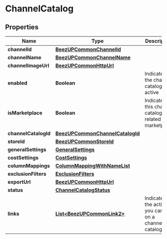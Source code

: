 
# ChannelCatalog

## Properties
Name | Type | Description | Notes
------------ | ------------- | ------------- | -------------
**channelId** | [**BeezUPCommonChannelId**](BeezUPCommonChannelId.md) |  | 
**channelName** | [**BeezUPCommonChannelName**](BeezUPCommonChannelName.md) |  | 
**channelImageUrl** | [**BeezUPCommonHttpUrl**](BeezUPCommonHttpUrl.md) |  | 
**enabled** | **Boolean** | Indicates if the channel catalog is active |  [optional]
**isMarketplace** | **Boolean** | Indicates if this channel catalog is related to a marketplace |  [optional]
**channelCatalogId** | [**BeezUPCommonChannelCatalogId**](BeezUPCommonChannelCatalogId.md) |  | 
**storeId** | [**BeezUPCommonStoreId**](BeezUPCommonStoreId.md) |  | 
**generalSettings** | [**GeneralSettings**](GeneralSettings.md) |  |  [optional]
**costSettings** | [**CostSettings**](CostSettings.md) |  |  [optional]
**columnMappings** | [**ColumnMappingWithNameList**](ColumnMappingWithNameList.md) |  |  [optional]
**exclusionFilters** | [**ExclusionFilters**](ExclusionFilters.md) |  |  [optional]
**exportUrl** | [**BeezUPCommonHttpUrl**](BeezUPCommonHttpUrl.md) |  |  [optional]
**status** | [**ChannelCatalogStatus**](ChannelCatalogStatus.md) |  |  [optional]
**links** | [**List&lt;BeezUPCommonLink2&gt;**](BeezUPCommonLink2.md) | Indicates the actions you can do on a channel catalog |  [optional]



